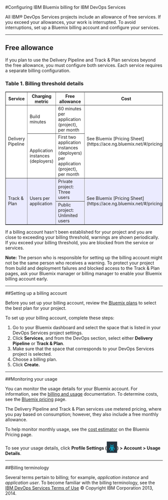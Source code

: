 #Configuring IBM Bluemix billing for IBM DevOps Services

All IBM&reg; DevOps Services projects include an allowance of free services. If you exceed your allowances, your work is interrupted. To avoid interruptions, set up a Bluemix billing account and configure your services.

---
## Free allowance
If you plan to use the Delivery Pipeline and Track & Plan services beyond the free allowance, you must configure both services. Each service requires a separate billing configuration.

### Table 1. Billing threshold details
<table border="1" summary="" width="100%">
	<tbody>
		<tr>
			<th>Service</th>
			<th>Charging metric</th>
			<th>Free allowance</th>
			<th>Cost</th>
		</tr>
		<tr style="background-color: #FFFFFF">
			<td rowspan="2">Delivery Pipeline</td>
			<td>Build minutes</td>
			<td>60 minutes per application (project), per month</td>
			<td rowspan="2">See Bluemix [Pricing Sheet](https://ace.ng.bluemix.net/#/pricing/)</td>
		</tr>
		<tr style="background-color: #FFFFFF">
			<td>Application instances (deployers)</td>
			<td>First two application instances (deployers) per application (project), per month</td>
		</tr>
		<tr style="background-color: #EBEBFF">
			<td rowspan="2">Track &amp; Plan</td>
			<td rowspan="2">Users per application</td>
			<td>Private project: Three users</td>
			<td rowspan="2">See Bluemix [Pricing Sheet](https://ace.ng.bluemix.net/#/pricing/)</td>
		</tr>
		<tr style="background-color: #EBEBFF">
			<td>Public project: Unlimited users</td>
		</tr>
	</tbody>
</table> 

If a billing account hasn't been established for your project and you are close to exceeding your billing threshold, warnings are shown periodically. If you exceed your billing threshold, you are blocked from the service or services.

**Note:** The person who is responsible for setting up the billing account might not be the same person who receives a warning. To protect your project from build and deployment failures and blocked access to the Track & Plan pages, ask your Bluemix manager or billing manager to enable your Bluemix billing account early.

---
##Setting up a billing account

Before you set up your billing account, review the [Bluemix plans](https://www.ng.bluemix.net/docs/#acctmgmt/billing.html#bil_plan) to select the best plan for your project.

To set up your billing account, complete these steps: 
1. Go to your Bluemix dashboard and select the space that is listed in your DevOps Services project settings. 
2. Click **Services**, and from the DevOps section, select either **Delivery Pipeline** or **Track & Plan**.
3. Make sure that the space that corresponds to your DevOps Services project is selected.
4. Choose a billing plan.  
5. Click **Create.**

---
##Monitoring your usage


You can monitor the usage details for your Bluemix account. For information, see the [billing and usage](https://www.ng.bluemix.net/docs/#acctmgmt/index-gentopic1.html#bil_usage) documentation. To determine costs, see the [Bluemix pricing](https://bluemix.net/#/pricing) page.

The Delivery Pipeline and Track & Plan services use metered pricing, where you pay based on consumption; however, they also include a free monthly allowance.

To help monitor monthly usage, see the [cost estimator](https://ace.ng.bluemix.net/#/pricing/paneId=pricingSheet) on the Bluemix Pricing page.

To see your usage details, click **Profile Settings (<img src="images/bm-profilealien.png"  align="bottom" style="display: inline; margin: 0px; border-style: none; margin-bottom: -10px;">) > Account > Usage Details**.



---
##Billing terminology

Several terms pertain to billing; for example, *application instance* and *application user*. To become familiar with the billing terminology, see the [IBM DevOps Services Terms of Use](https://hub.jazz.net/terms)
&copy; Copyright IBM Corporation 2013, 2014.

